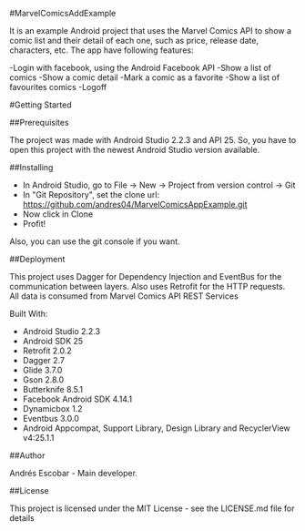 #MarvelComicsAddExample

It is an example Android project that uses the Marvel Comics API to show a comic list and their detail of each one, such as price, release date, characters, etc.
The app have following features:

-Login with facebook, using the Android Facebook API
-Show a list of comics
-Show a comic detail
-Mark a comic as a favorite
-Show a list of favourites comics
-Logoff

#Getting Started

##Prerequisites

The project was made with Android Studio 2.2.3 and API 25. So, you have to open this project with the newest Android Studio version available.

##Installing

* In Android Studio, go to File -> New -> Project from version control -> Git
* In "Git Repository", set the clone url: https://github.com/andres04/MarvelComicsAppExample.git
* Now click in Clone
* Profit!

Also, you can use the git console if you want.

##Deployment

This project uses Dagger for Dependency Injection and EventBus for the communication between layers. Also uses Retrofit for the HTTP requests. All data is consumed from Marvel Comics API REST Services

Built With:

* Android Studio 2.2.3
* Android SDK 25
* Retrofit 2.0.2
* Dagger 2.7
* Glide 3.7.0
* Gson 2.8.0
* Butterknife 8.5.1
* Facebook Android SDK 4.14.1
* Dynamicbox 1.2
* Eventbus 3.0.0
* Android Appcompat, Support Library, Design Library and RecyclerView v4:25.1.1

##Author

Andrés Escobar - Main developer.

##License

This project is licensed under the MIT License - see the LICENSE.md file for details
